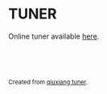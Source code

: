 # TUNER

Online tuner available [here](https://arturoris.github.io/tuner/).

&nbsp;

&nbsp;

<small>Created from [qiuxiang tuner](https://github.com/qiuxiang/tuner).</small>